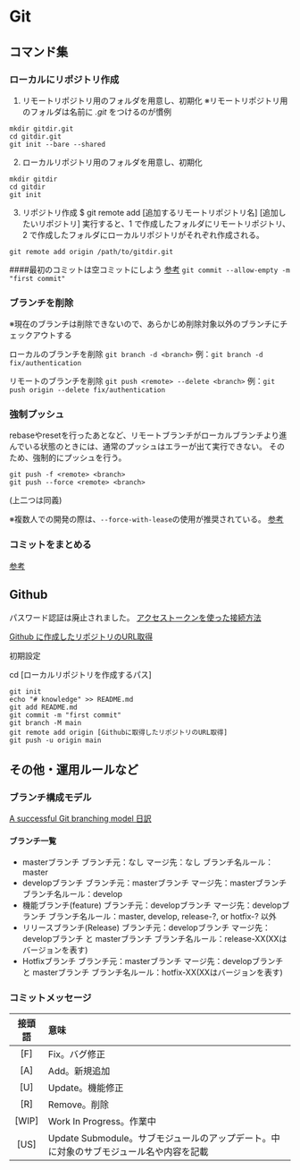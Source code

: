 # Git

## コマンド集

### ローカルにリポジトリ作成

1. リモートリポジトリ用のフォルダを用意し、初期化
   ※リモートリポジトリ用のフォルダは名前に _.git_ をつけるのが慣例

```
mkdir gitdir.git
cd gitdir.git
git init --bare --shared
```

2. ローカルリポジトリ用のフォルダを用意し、初期化

```
mkdir gitdir
cd gitdir
git init
```

3. リポジトリ作成
   $ git remote add [追加するリモートリポジトリ名] [追加したいリポジトリ]
   実行すると、1 で作成したフォルダにリモートリポジトリ、2 で作成したフォルダにローカルリポジトリがそれぞれ作成される。

```
git remote add origin /path/to/gitdir.git
```

####最初のコミットは空コミットにしよう
[参考](https://qiita.com/NorsteinBekkler/items/b2418cd5e14a52189d19)
`git commit --allow-empty -m "first commit"`

### ブランチを削除
※現在のブランチは削除できないので、あらかじめ削除対象以外のブランチにチェックアウトする

ローカルのブランチを削除 `git branch -d <branch>`
例：`git branch -d fix/authentication`

リモートのブランチを削除 `git push <remote> --delete <branch>`
例：`git push origin --delete fix/authentication`

### 強制プッシュ
rebaseやresetを行ったあとなど、リモートブランチがローカルブランチより進んでいる状態のときには、通常のプッシュはエラーが出て実行できない。
そのため、強制的にプッシュを行う。
```
git push -f <remote> <branch>
git push --force <remote> <branch>
```
(上二つは同義)

※複数人での開発の際は、`--force-with-lease`の使用が推奨されている。
[参考](https://www-creators.com/archives/5168)

### コミットをまとめる
[参考](https://dev.classmethod.jp/articles/git-commit-matomeru/)


## Github

パスワード認証は廃止されました。
[アクセストークンを使った接続方法](https://techtekulife.jp/github_rm_passauth/)

[Github に作成したリポジトリのURL取得](https://zenn.dev/rata/articles/78736aa2f5736e)

初期設定

cd [ローカルリポジトリを作成するパス]

```
git init
echo "# knowledge" >> README.md
git add README.md
git commit -m "first commit"
git branch -M main
git remote add origin [Githubに取得したリポジトリのURL取得]
git push -u origin main
```

## その他・運用ルールなど

### ブランチ構成モデル
[A successful Git branching model 日訳](https://qiita.com/homhom44/items/9f13c646fa2619ae63d0)

#### ブランチ一覧
- masterブランチ
ブランチ元：なし
マージ先：なし
ブランチ名ルール：master
- developブランチ
ブランチ元：masterブランチ
マージ先：masterブランチ
ブランチ名ルール：develop
- 機能ブランチ(feature)
ブランチ元：developブランチ
マージ先：developブランチ
ブランチ名ルール：master, develop, release-?, or hotfix-? 以外
- リリースブランチ(Release)
ブランチ元：developブランチ
マージ先：developブランチ と masterブランチ
ブランチ名ルール：release-XX(XXはバージョンを表す)
- Hotfixブランチ
ブランチ元：masterブランチ
マージ先：developブランチ と masterブランチ
ブランチ名ルール：hotfix-XX(XXはバージョンを表す)

### コミットメッセージ
|**接頭語**|**意味**|
|:---:|:---|
|[F]|Fix。バグ修正|
|[A]|Add。新規追加|
|[U]|Update。機能修正|
|[R]|Remove。削除|
|[WIP]|Work In Progress。作業中|
|[US]|Update Submodule。サブモジュールのアップデート。中に対象のサブモジュール名や内容を記載|

